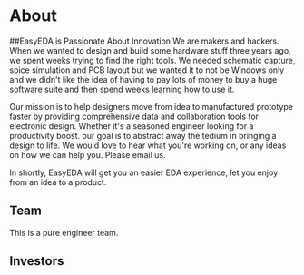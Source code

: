 
# About

##EasyEDA is Passionate About Innovation 
We are makers and hackers. When we wanted to design and build some hardware stuff three years ago, we spent weeks trying to find the right tools. We needed schematic capture, spice simulation and PCB layout but we wanted it to not be Windows only and we didn't like the idea of having to pay lots of money to buy a huge software suite and then spend weeks learning how to use it.

Our mission is to help designers move from idea to manufactured prototype faster by providing comprehensive data and collaboration tools for electronic design. Whether it's a seasoned engineer looking for a productivity boost. our goal is to abstract away the tedium in bringing a design to life. We would love to hear what you're working on, or any ideas on how we can help you. Please email us.

In shortly, EasyEDA will get you an easier EDA experience, let you enjoy from an idea to a product.



## Team
This is a pure engineer team.



## Investors

